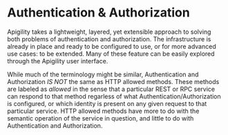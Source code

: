 Authentication & Authorization
==============================

Apigility takes a lightweight, layered, yet extensible approach to solving both problems of authentication and authorization.  The infrastructure is already in place and ready to be configured to use, or for more advanced use cases: to be extended.  Many of these feature can be easily explored through the Apigility user interface.

While much of the terminology might be similar, Authentication and Authorization *IS NOT* the same as HTTP allowed methods.  These methods are labeled as _allowed_ in the sense that a particular REST or RPC service can respond to that method regarless of what Authentication/Authorization is configured, or which identity is present on any given request to that particular service.  HTTP allowed methods have more to do with the semantic operation of the service in question, and little to do with Authentication and Authorization.